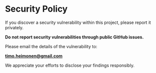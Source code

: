# Security Policy

If you discover a security vulnerability within this project, please report it privately.

**Do not report security vulnerabilities through public GitHub issues.**

Please email the details of the vulnerability to:

**timo.heimonen@gmail.com**

We appreciate your efforts to disclose your findings responsibly.